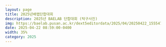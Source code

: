 ```yaml
---
layout: page
title: 2025년배랩단합대회
description: 2025년 BAELAB 단합대회 (탁구사진)
img: https://baelab.pusan.ac.kr/dext5editordata/2025/04/20250422_155547094_19951.jpeg
date: 2025-04-22 08:59:00-0400
width: 35%
category: 2025
---
```

